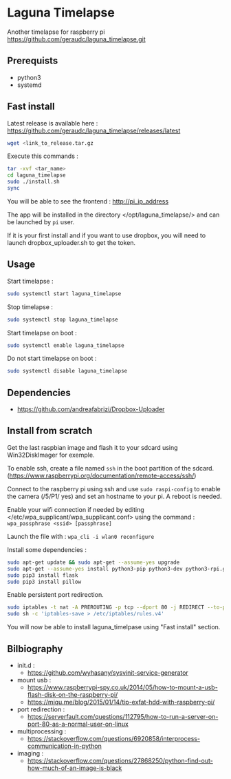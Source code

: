 # Laguna Timelapse

Another timelapse for raspberry pi <https://github.com/geraudc/laguna_timelapse.git>

## Prerequists

* python3
* systemd

## Fast install

Latest release is available here : https://github.com/geraudc/laguna_timelapse/releases/latest

```bash
wget <link_to_release.tar.gz
```

Execute this commands :

```bash
tar -xvf <tar_name>
cd laguna_timelapse
sudo ./install.sh
sync
```

You will be able to see the frontend : <http://pi_ip_address>

The app will be installed in the directory </opt/laguna_timelapse/> and
can be launched by ```pi``` user.

If it is your first install and if you want to use dropbox, you will
need to launch dropbox_uploader.sh to get the token.

## Usage

Start timelapse :

```bash
sudo systemctl start laguna_timelapse
```

Stop timelapse :

```bash
sudo systemctl stop laguna_timelapse
```

Start timelapse on boot :

```bash
sudo systemctl enable laguna_timelapse
```

Do not start timelapse on boot :

```bash
sudo systemctl disable laguna_timelapse
```

## Dependencies

* <https://github.com/andreafabrizi/Dropbox-Uploader>

## Install from scratch

Get the last raspbian image and flash it to your sdcard using Win32DiskImager for exemple.

To enable ssh, create a file named ```ssh``` in the boot partition of the sdcard. (<https://www.raspberrypi.org/documentation/remote-access/ssh/>)

Connect to the raspberry pi using ssh and use ```sudo raspi-config``` to
enable the camera (/5/P1/ yes) and set an hostname to your pi. A reboot is needed.

Enable your wifi connection if needed by editing </etc/wpa_supplicant/wpa_supplicant.conf> using the command : ```wpa_passphrase <ssid> [passphrase]```

Launch the file with : ```wpa_cli -i wlan0 reconfigure```

Install some dependencies :

```bash
sudo apt-get update && sudo apt-get --assume-yes upgrade
sudo apt-get --assume-yes install python3-pip python3-dev python3-rpi.gpio imagemagick iptables-persistent
sudo pip3 install flask
sudo pip3 install pillow
```

Enable persistent port redirection.

```bash
sudo iptables -t nat -A PREROUTING -p tcp --dport 80 -j REDIRECT --to-port 5000
sudo sh -c 'iptables-save > /etc/iptables/rules.v4'
```

You will now be able to install laguna_timelpase using "Fast install" section.

## Bilbiography

* init.d :
  * <https://github.com/wyhasany/sysvinit-service-generator>
* mount usb :
  * <https://www.raspberrypi-spy.co.uk/2014/05/how-to-mount-a-usb-flash-disk-on-the-raspberry-pi/>
  * <https://miqu.me/blog/2015/01/14/tip-exfat-hdd-with-raspberry-pi/>
* port redirection :
  * <https://serverfault.com/questions/112795/how-to-run-a-server-on-port-80-as-a-normal-user-on-linux>
* multiprocessing :
  * <https://stackoverflow.com/questions/6920858/interprocess-communication-in-python>
* imaging :
  * <https://stackoverflow.com/questions/27868250/python-find-out-how-much-of-an-image-is-black>